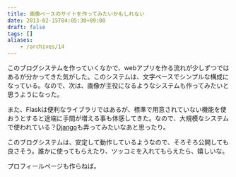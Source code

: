 ```yaml
---
title: 画像ベースのサイトを作ってみたいかもしれない
date: 2013-02-15T04:05:30+09:00
draft: false
tags: []
aliases:
    - /archives/14
---
```


このブログシステムを作っていくなかで、webアプリを作る流れが少しずつではあるが分かってきた気がした。このシステムは、文字ベースでシンプルな構成になっている。なので、次は、画像が主役になるようなシステムも作ってみたいと思うようになった。

また、Flaskは便利なライブラリではあるが、標準で用意されていない機能を使おうとすると途端に手間が増える事も体感してきた。なので、大規模なシステムで使われている？[Django](https://www.djangoproject.com/)も弄ってみたいなあと思ったり。

このブログシステムは、安定して動作しているようなので、そろそろ公開しても良さそう。誰かに使ってもらえたり、ツッコミを入れてもらえたら、嬉しいな。

プロフィールページも作らねば。

